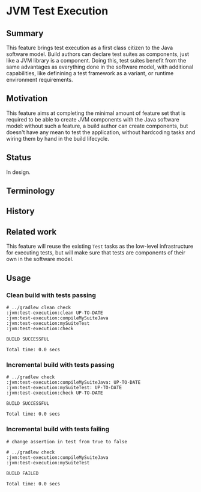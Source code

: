 # JVM Test Execution

## Summary

This feature brings test execution as a first class citizen to the Java software model. Build authors can declare test suites as components, just like a JVM library is a component. Doing this, test suites benefit from the same advantages as everything done in the software model, with additional capabilities, like definining a test framework as a variant, or runtime environment requirements.

## Motivation

This feature aims at completing the minimal amount of feature set that is required to be able to create JVM components with the Java software model: without such a feature, a build author can create components, but doesn't have any mean to test the application, without hardcoding tasks and wiring them by hand in the build lifecycle.

## Status

In design.

## Terminology

## History

## Related work

This feature will reuse the existing `Test` tasks as the low-level infrastructure for executing tests, but will make sure that tests are components of their own in the software model.

## Usage

### Clean build with tests passing

    # ../gradlew clean check
    :jvm:test-execution:clean UP-TO-DATE
    :jvm:test-execution:compileMySuiteJava
    :jvm:test-execution:mySuiteTest
    :jvm:test-execution:check

    BUILD SUCCESSFUL

    Total time: 0.0 secs

### Incremental build with tests passing

    # ../gradlew check
    :jvm:test-execution:compileMySuiteJava: UP-TO-DATE
    :jvm:test-execution:mySuiteTest: UP-TO-DATE
    :jvm:test-execution:check UP-TO-DATE

    BUILD SUCCESSFUL

    Total time: 0.0 secs

### Incremental build with tests failing

    # change assertion in test from true to false

    # ../gradlew check
    :jvm:test-execution:compileMySuiteJava
    :jvm:test-execution:mySuiteTest

    BUILD FAILED

    Total time: 0.0 secs
